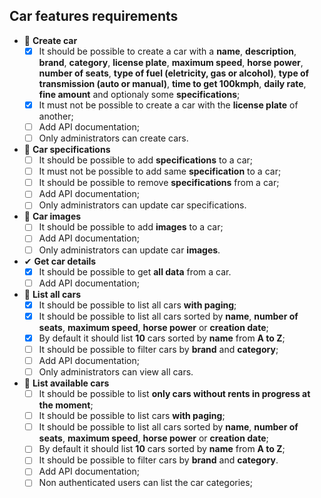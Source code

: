 ## Car features requirements

- 📅 **Create car**
  - [x] It should be possible to create a car with a **name**, **description**, **brand**, **category**, **license plate**, **maximum speed**, **horse power**, **number of seats**, **type of fuel (eletricity, gas or alcohol)**, **type of transmission (auto or manual)**, **time to get 100kmph**, **daily rate**, **fine amount** and optionaly some **specifications**;
  - [x] It must not be possible to create a car with the **license plate** of another;
  - [ ] Add API documentation;
  - [ ] Only administrators can create cars.

- 📅 **Car specifications**
  - [ ] It should be possible to add **specifications** to a car;
  - [ ] It must not be possible to add same **specification** to a car;
  - [ ] It should be possible to remove **specifications** from a car;
  - [ ] Add API documentation;
  - [ ] Only administrators can update car specifications.

- 📅 **Car images**
  - [ ] It should be possible to add **images** to a car;
  - [ ] Add API documentation;
  - [ ] Only administrators can update car **images**.

- ✔ **Get car details**
  - [x] It should be possible to get **all data** from a car.
  - [ ] Add API documentation;

- 📅 **List all cars**
  - [x] It should be possible to list all cars **with paging**;
  - [x] It should be possible to list all cars sorted by **name**, **number of seats**, **maximum speed**, **horse power** or **creation date**;
  - [x] By default it should list **10** cars sorted by **name** from **A to Z**;
  - [ ] It should be possible to filter cars by **brand** and **category**;
  - [ ] Add API documentation;
  - [ ] Only administrators can view all cars.

- 📅 **List available cars**
  - [ ] It should be possible to list **only cars without rents in progress at the moment**;
  - [ ] It should be possible to list cars **with paging**;
  - [ ] It should be possible to list all cars sorted by **name**, **number of seats**, **maximum speed**, **horse power** or **creation date**;
  - [ ] By default it should list **10** cars sorted by **name** from **A to Z**;
  - [ ] It should be possible to filter cars by **brand** and **category**.
  - [ ] Add API documentation;
  - [ ] Non authenticated users can list the car categories;
